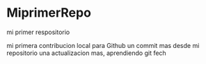 # MiprimerRepo

mi primer respositorio 

mi primera contribucion local para Github
un commit mas desde mi repositorio 
una actualizacion mas, aprendiendo git fech
